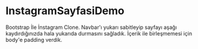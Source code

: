 # InstagramSayfasiDemo
 Bootstrap İle İnstagram Clone. Navbar'ı yukarı sabitleyip sayfayı aşağı kaydırdığınızda hala yukarıda durmasını sağladık. İçerik ile birleşmemesi için body'e padding verdik.
